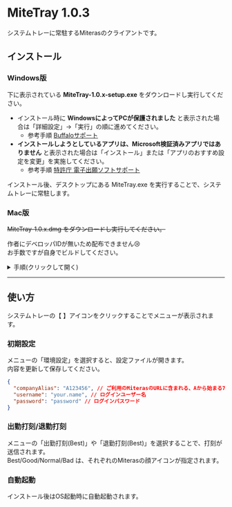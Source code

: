 # MiteTray 1.0.3

システムトレーに常駐するMiterasのクライアントです。

## インストール

### Windows版

下に表示されている **MiteTray-1.0.x-setup.exe** をダウンロードし実行してください。

- インストール時に **WindowsによってPCが保護されました** と表示された場合は「詳細設定」→「実行」の順に進めてください。
  - 参考手順 [Buffaloサポート](https://www.buffalo.jp/support/faq/detail/124145337.html)
- **インストールしようとしているアプリは、Microsoft検証済みアプリではありません** と表示された場合は「インストール」または「アプリのおすすめ設定を変更」を実施してください。
  - 参考手順 [特許庁 電子出願ソフトサポート](https://www.pcinfo.jpo.go.jp/site/2_download/1_update/2_msstore.html)

インストール後、デスクトップにある MiteTray.exe を実行することで、システムトレーに常駐します。

### Mac版

~~MiteTray-1.0.x.dmg をダウンロードし実行してください。~~

作者にデベロッパIDが無いため配布できません😢<br/>
お手数ですが自身でビルドしてください。

<details>
<summary>手順(クリックして開く)</summary>

```shell
# リポジトリをクローンします
git clone --branch 1.0.3 git@github.com:ttsukasan/mitelecton.git
cd mitelecton

# パッケージインストールします
npm install

# Mac用にビルドします
npm run build:mac

# アプリを実行します
open dist/MiteTray-1.0.3.dmg
```

</details>

---

## 使い方

システムトレーの【 】アイコンをクリックすることでメニューが表示されます。

### 初期設定

メニューの「環境設定」を選択すると、設定ファイルが開きます。<br>
内容を更新して保存してください。

```json
{
  "companyAlias": "A123456", // ご利用のMiterasのURLに含まれる、Aから始まる7桁のコード
  "username": "your.name", // ログインユーザー名
  "password": "password" // ログインパスワード
}
```

### 出勤打刻/退勤打刻

メニューの「出勤打刻(Best)」や「退勤打刻(Best)」を選択することで、打刻が送信されます。<br>
Best/Good/Normal/Bad は、それぞれのMiterasの顔アイコンが指定されます。

### 自動起動

インストール後はOS起動時に自動起動されます。
